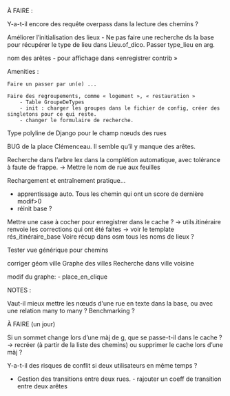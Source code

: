 
À FAIRE :

Y-a-t-il encore des requête overpass dans la lecture des chemins ?

Améliorer l’initialisation des lieux
	- Ne pas faire une recherche ds la base pour récupérer le type de lieu dans Lieu.of_dico. Passer type_lieu en arg.

nom des arêtes
	- pour affichage dans «enregistrer contrib »
	
	
Amenities :
	
    Faire un passer par un(e) ...

	Faire des regroupements, comme « logement », « restauration »
		- Table GroupeDeTypes
		- init : charger les groupes dans le fichier de config, créer des singletons pour ce qui reste.
		- changer le formulaire de recherche.


Type polyline de Django pour le champ nœuds des rues



BUG de la place Clémenceau. Il semble qu’il y manque des arêtes.



Recherche dans l’arbre lex dans la complétion automatique, avec tolérance à faute de frappe.
    -> Mettre le nom de rue aux feuilles


Rechargement et entraînement pratique...
   - apprentissage auto. Tous les chemin qui ont un score de dernière modif>0
   - réinit base ?


Mettre une case à cocher pour enregistrer dans le cache ?
   -> utils.itinéraire renvoie les corrections qui ont été faites
   -> voir le template rés_itinéraire_base
Voire récup dans osm tous les noms de lieux ?



Tester vue générique pour chemins


corriger géom ville
Graphe des villes
Recherche dans ville voisine


modif du graphe:
      - place_en_clique


NOTES :


Vaut-il mieux mettre les nœuds d'une rue en texte dans la base, ou avec une relation many to many ? Benchmarking ?



À FAIRE (un jour)


Si un sommet change lors d’une màj de g, que se passe-t-il dans le cache ? -> recréer (à partir de la liste des chemins) ou supprimer le cache lors d’une màj ?

Y-a-t-il des risques de conflit si deux utilisateurs en même temps ?

- Gestion des transitions entre deux rues.
  	  - rajouter un coeff de transition entre deux arêtes


